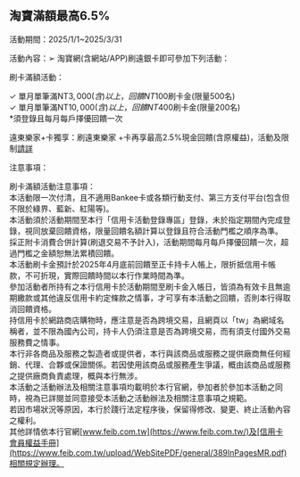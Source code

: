## 淘寶滿額最高6.5%

活動期間：2025/1/1~2025/3/31

活動內容：➢ 淘寶網(含網站/APP)刷遠銀卡即可參加下列活動：

刷卡滿額活動：

✓ 單月單筆滿NT$3,000(含)以上，回饋NT$100刷卡金(限量500名)<br>
✓ 單月單筆滿NT$10,000(含)以上，回饋NT$400刷卡金(限量200名)<br>
*須登錄且每月每戶擇優回饋一次

遠東樂家+卡獨享：刷遠東樂家 +卡再享最高2.5%現金回饋(含原權益)，活動及限制[請詳](https://www.feib.com.tw/upload/creditcard/YACard/index.html?empbranch=VD2069)

注意事項：

刷卡滿額活動注意事項：<br>
本活動限一次付清，且不適用Bankee卡或各類行動支付、第三方支付平台(包含但不限於綠界、藍新、紅陽等)。<br>
本活動須於活動期間至本行「信用卡活動登錄專區」登錄，未於指定期間內完成登錄，視同放棄回饋資格，限量回饋名額計算以登錄且符合活動門檻之順序為準。<br>
採正附卡消費合併計算(刷退交易不予計入)，活動期間每月每戶擇優回饋一次，超過門檻之金額恕無法累積回饋。<br>
本活動刷卡金預計於2025年4月底前回饋至正卡持卡人帳上，限折抵信用卡帳款，不可折現，實際回饋時間以本行作業時間為準。<br>
參加活動者所持有之本行信用卡於活動期間至刷卡金入帳日，皆須為有效卡且無逾期繳款或其他違反信用卡約定條款之情事，才可享有本活動之回饋，否則本行得取消回饋資格。<br>
持信用卡於網路商店購物時，應注意是否為跨境交易，且網頁以「tw」為網域名稱者，並不限為國內公司，持卡人仍須注意是否為跨境交易，而有須支付國外交易服務費之情事。<br>
本行非各商品及服務之製造者或提供者，本行與該商品或服務之提供廠商無任何經銷、代理、合夥或保證關係。若因使用該商品或服務產生爭議，概由該商品或服務之提供廠商負責處理，概與本行無涉。<br>
本活動之活動辦法及相關注意事項均載明於本行官網，參加者於參加本活動之同時，視為已詳閱並同意接受本活動之活動辦法及相關注意事項之規範。<br>
若因市場狀況等原因，本行於踐行法定程序後，保留得修改、變更、終止活動內容之權利。<br>
其他詳情依本行官網[www.feib.com.tw](https://www.feib.com.tw/)及[信用卡會員權益手冊](https://www.feib.com.tw/upload/WebSitePDF/general/389InPagesMR.pdf)相關規定辦理。